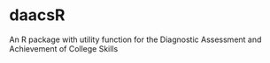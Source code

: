 # daacsR

An R package with utility function for the Diagnostic Assessment and Achievement of College Skills
